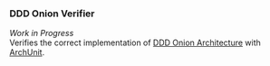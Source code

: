 ### DDD Onion Verifier

*Work in Progress*  
Verifies the correct implementation of [DDD Onion Architecture](https://www.innoq.com/de/blog/ddd-mit-onion-architecture-umsetzen/) 
with [ArchUnit](https://www.archunit.org/).

